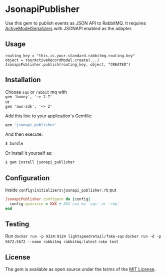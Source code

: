 # JsonapiPublisher
Use this gem to publish events as JSON API to RabbitMQ. It requires [ActiveModelSerializers](https://github.com/rails-api/active_model_serializers) with JSONAPI enabled as the adapter.

## Usage

```
routing_key = "this.is.your.standard.rabbitmq.routing.key"
object = YourActiveRecordModel.create(...)
JsonapiPublisher.publish(routing_key, object, "CREATED")
```

## Installation
Choose `sqs` or `rabbit` mq with  
`gem 'bunny', '~> 2.7'`  
or  
`gem 'aws-sdk', '~> 2'`  

Add this line to your application's Gemfile:

```ruby
gem 'jsonapi_publisher'
```

And then execute:
```bash
$ bundle
```

Or install it yourself as:
```bash
$ gem install jsonapi_publisher
```
## Configuration
Inside `config\initializers\jsonapi_publisher.rb` put
```ruby
JsonapiPublisher.configure do |config|
  config.qservice = XXX # XXX can be 'sqs' or 'rmq'
end
```

## Testing
Run
`docker run -p 9324:9324 lightspeedretail/fake-sqs`
`docker run -d -p 5672:5672 --name rabbitmq rabbitmq:latest`
`rake test`

## License
The gem is available as open source under the terms of the [MIT License](http://opensource.org/licenses/MIT).
